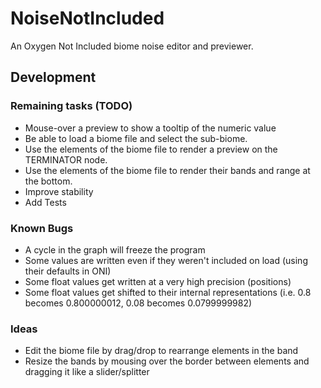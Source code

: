 # NoiseNotIncluded
An Oxygen Not Included biome noise editor and previewer.

## Development
### Remaining tasks (TODO)
- Mouse-over a preview to show a tooltip of the numeric value
- Be able to load a biome file and select the sub-biome.
- Use the elements of the biome file to render a preview on the TERMINATOR node.
- Use the elements of the biome file to render their bands and range at the bottom.
- Improve stability
- Add Tests

### Known Bugs
- A cycle in the graph will freeze the program
- Some values are written even if they weren't included on load (using their defaults in ONI)
- Some float values get written at a very high precision (positions)
- Some float values get shifted to their internal representations (i.e. 0.8 becomes 0.800000012, 0.08 becomes 0.0799999982)

### Ideas
- Edit the biome file by drag/drop to rearrange elements in the band
- Resize the bands by mousing over the border between elements and dragging it like a slider/splitter

